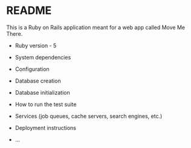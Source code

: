 # README

This is a Ruby on Rails application meant for a web app called Move Me There.

* Ruby version - 5

* System dependencies

* Configuration

* Database creation

* Database initialization

* How to run the test suite

* Services (job queues, cache servers, search engines, etc.)

* Deployment instructions

* ...
